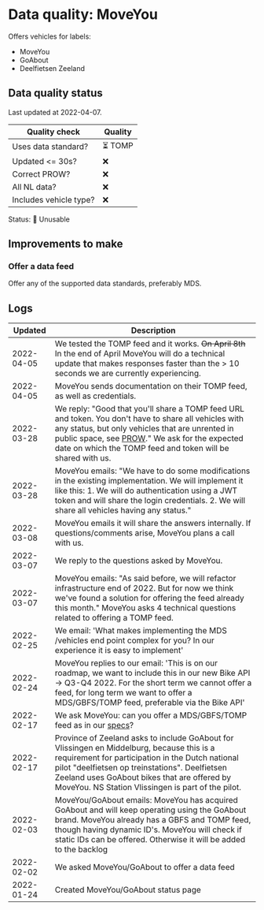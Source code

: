 # Data quality: MoveYou

Offers vehicles for labels:

- MoveYou
- GoAbout
- Deelfietsen Zeeland

## Data quality status

Last updated at 2022-04-07.

| **Quality check**           | **Quality**
| --                          | --          |
| Uses data standard?         | ⏳ TOMP
| Updated <= 30s?             | ❌
| Correct PROW?               | ❌
| All NL data?                | ❌
| Includes vehicle type?      | ❌

Status: 🔴 Unusable

## Improvements to make

### Offer a data feed

Offer any of the supported data standards, preferably MDS.

## Logs

| Updated    | Description
| ----       | ---
| 2022-04-05 | We tested the TOMP feed and it works. ~~On April 8th~~ In the end of April MoveYou will do a technical update that makes responses faster than the > 10 seconds we are currently experiencing.
| 2022-04-05 | MoveYou sends documentation on their TOMP feed, as well as credentials.
| 2022-03-28 | We reply: "Good that you'll share a TOMP feed URL and token. You don't have to share all vehicles with any status, but only vehicles that are unrented in public space, see [PROW](https://docs.crow.nl/deelfietsdashboard/hr-dataspec/#general)." We ask for the expected date on which the TOMP feed and token will be shared with us.
| 2022-03-28 | MoveYou emails: "We have to do some modifications in the existing implementation. We will implement it like this: 1. We will do authentication using a JWT token and will share the login credentials. 2. We will share all vehicles having any status."
| 2022-03-08 | MoveYou emails it will share the answers internally. If questions/comments arise, MoveYou plans a call with us.
| 2022-03-07 | We reply to the questions asked by MoveYou.
| 2022-03-07 | MoveYou emails: "As said before, we will refactor infrastructure end of 2022. But for now we think we've found a solution for offering the feed already this month." MoveYou asks 4 technical questions related to offering a TOMP feed.
| 2022-02-25 | We email: 'What makes implementing the MDS /vehicles end point complex for you? In our experience it is easy to implement'
| 2022-02-24 | MoveYou replies to our email: 'This is on our roadmap, we want to include this in our new Bike API -> Q3-Q4 2022. For the short term we cannot offer a feed, for long term we want to offer a MDS/GBFS/TOMP feed, preferable via the Bike API'
| 2022-02-17 | We ask MoveYou: can you offer a MDS/GBFS/TOMP feed as in our [specs](https://docs.crow.nl/deelfietsdashboard/hr-dataspec/)?
| 2022-02-17 | Province of Zeeland asks to include GoAbout for Vlissingen en Middelburg, because this is a requirement for participation in the Dutch national pilot "deelfietsen op treinstations". Deelfietsen Zeeland uses GoAbout bikes that are offered by MoveYou. NS Station Vlissingen is part of the pilot.
| 2022-02-03 | MoveYou/GoAbout emails: MoveYou has acquired GoAbout and will keep operating using the GoAbout brand. MoveYou already has a GBFS and TOMP feed, though having dynamic ID's. MoveYou will check if static IDs can be offered. Otherwise it will be added to the backlog
| 2022-02-02 | We asked MoveYou/GoAbout to offer a data feed
| 2022-01-24 | Created MoveYou/GoAbout status page
